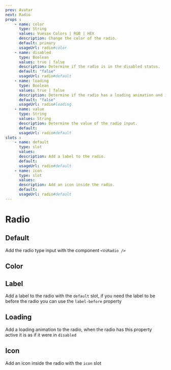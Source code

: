 ```yaml
---
prev: Avatar
next: Radio
props : 
    - name: color
      type: String
      values: Vuesax Colors | RGB | HEX
      description: Change the color of the radio.
      default: primary
      usageUrl: radio#color
    - name: disabled
      type: Boolean
      values: true | false
      description: Determine if the radio is in the disabled status.
      default: "false"
      usageUrl: radio#default
    - name: loading
      type: Boolean
      values: true | false
      description: Determine if the radio has a loading animation and is disabled.
      default: "false"
      usageUrl: radio#loading
    - name: value
      type: String
      values: String
      description: Determine the value of the radio input.
      default: 
      usageUrl: radio#default
slots : 
    - name: default
      type: slot
      values:
      description: Add a label to the radio.
      default: 
      usageUrl: radio#default
    - name: icon
      type: slot
      values:
      description: Add an icon inside the radio.
      default: 
      usageUrl: radio#default
---
```


# Radio

<card>

## Default

Add the radio type input with the component `<VsRadio />`

</card>

<card subtitle="Color">

## Color

</card>

<card subtitle="Label">

## Label

Add a label to the radio with the `default` slot, if you need the label to be before the radio you can use the `label-before` property

</card>

<card subtitle="Loading">

## Loading

Add a loading animation to the radio, when the radio has this property active it is as if it were in `disabled`

</card>

<card subtitle="Icon">

## Icon

Add an icon inside the radio with the `icon` slot

</card>

<script setup>
import Api from "../../../theme/global-components/template/API.tsx"
</script>

<Api/>
